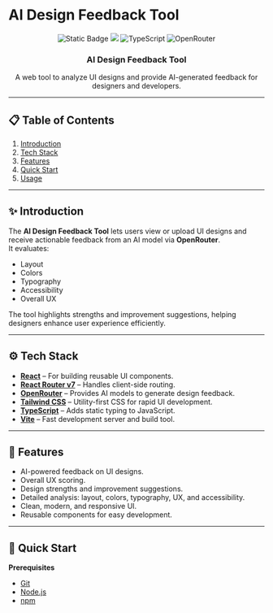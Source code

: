 # AI Design Feedback Tool

<div align="center">

  <div>
    <img alt="Static Badge" src="https://img.shields.io/badge/React-4c84f3?style=for-the-badge&logo=react&logoColor=white">
    <img src="https://img.shields.io/badge/-Tailwind-38B2AC?style=for-the-badge&logo=tailwind-css&logoColor=white" />
    <img src="https://img.shields.io/badge/-TypeScript-black?style=for-the-badge&logoColor=white&color=3178C6" alt="TypeScript" />
    <img src="https://img.shields.io/badge/OpenRouter-000000?style=for-the-badge&logo=openai&logoColor=white" alt="OpenRouter" />
  </div>

  <h3 align="center">AI Design Feedback Tool</h3>

  <div align="center">
    A web tool to analyze UI designs and provide AI-generated feedback for designers and developers.
  </div>
</div>

---

## 📋 Table of Contents

1. [Introduction](#introduction)  
2. [Tech Stack](#tech-stack)  
3. [Features](#features)  
4. [Quick Start](#quick-start)  
5. [Usage](#usage)  

---

## ✨ Introduction

The **AI Design Feedback Tool** lets users view or upload UI designs and receive actionable feedback from an AI model via **OpenRouter**.  
It evaluates:

- Layout  
- Colors  
- Typography  
- Accessibility  
- Overall UX  

The tool highlights strengths and improvement suggestions, helping designers enhance user experience efficiently.

---

## ⚙️ Tech Stack

- **[React](https://react.dev/)** – For building reusable UI components.  
- **[React Router v7](https://reactrouter.com/)** – Handles client-side routing.  
- **[OpenRouter](https://openrouter.ai/)** – Provides AI models to generate design feedback.  
- **[Tailwind CSS](https://tailwindcss.com/)** – Utility-first CSS for rapid UI development.  
- **[TypeScript](https://www.typescriptlang.org/)** – Adds static typing to JavaScript.  
- **[Vite](https://vite.dev/)** – Fast development server and build tool.

---

## 🔋 Features

- AI-powered feedback on UI designs.  
- Overall UX scoring.  
- Design strengths and improvement suggestions.  
- Detailed analysis: layout, colors, typography, UX, and accessibility.  
- Clean, modern, and responsive UI.  
- Reusable components for easy development.  

---

## 🤸 Quick Start

**Prerequisites**

- [Git](https://git-scm.com/)  
- [Node.js](https://nodejs.org/)  
- [npm](https://www.npmjs.com/)  


